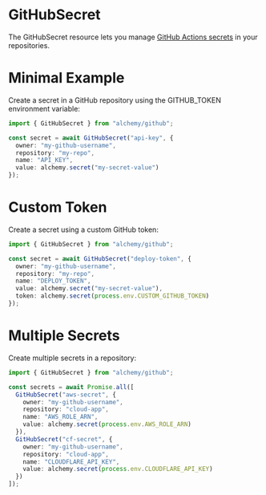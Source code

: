 # GitHubSecret

The GitHubSecret resource lets you manage [GitHub Actions secrets](https://docs.github.com/en/actions/security-guides/encrypted-secrets) in your repositories.

# Minimal Example

Create a secret in a GitHub repository using the GITHUB_TOKEN environment variable:

```ts
import { GitHubSecret } from "alchemy/github";

const secret = await GitHubSecret("api-key", {
  owner: "my-github-username", 
  repository: "my-repo",
  name: "API_KEY",
  value: alchemy.secret("my-secret-value")
});
```

# Custom Token

Create a secret using a custom GitHub token:

```ts
import { GitHubSecret } from "alchemy/github";

const secret = await GitHubSecret("deploy-token", {
  owner: "my-github-username",
  repository: "my-repo", 
  name: "DEPLOY_TOKEN",
  value: alchemy.secret("my-secret-value"),
  token: alchemy.secret(process.env.CUSTOM_GITHUB_TOKEN)
});
```

# Multiple Secrets

Create multiple secrets in a repository:

```ts
import { GitHubSecret } from "alchemy/github";

const secrets = await Promise.all([
  GitHubSecret("aws-secret", {
    owner: "my-github-username",
    repository: "cloud-app",
    name: "AWS_ROLE_ARN", 
    value: alchemy.secret(process.env.AWS_ROLE_ARN)
  }),
  GitHubSecret("cf-secret", {
    owner: "my-github-username", 
    repository: "cloud-app",
    name: "CLOUDFLARE_API_KEY",
    value: alchemy.secret(process.env.CLOUDFLARE_API_KEY)
  })
]);
```